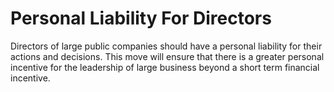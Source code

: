 Personal Liability For Directors
================================

Directors of large public companies should have a personal liability for 
their actions and decisions. This move will ensure that there is a 
greater personal incentive for the leadership of large business beyond a 
short term financial incentive.
